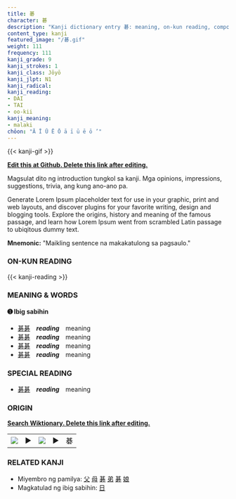 ```yaml
---
title: 碁
character: 碁
description: "Kanji dictionary entry 碁: meaning, on-kun reading, compounds, origin, related kanji"
content_type: kanji
featured_image: "/碁.gif"
weight: 111
frequency: 111
kanji_grade: 9
kanji_strokes: 1
kanji_class: Jōyō
kanji_jlpt: N1
kanji_radical: 
kanji_reading: 
- DAI
- TAI
- oo-kii
kanji_meaning:
- malaki
chōon: "Ā Ī Ū Ē Ō ā ī ū ē ō ’"
---
```

[//]: # (Don't edit the line below. Kanji animated GIF code is automatically generated.)
{{< kanji-gif >}}

[//]: # (Edit below this line.)

**[Edit this at Github. Delete this link after editing.](https://github.com/tim0g/tim/tree/main/content/kanji/碁/index.md)**

Magsulat dito ng introduction tungkol sa kanji. Mga opinions, impressions, suggestions, trivia, ang kung ano-ano pa.

Generate Lorem Ipsum placeholder text for use in your graphic, print and web layouts, and discover plugins for your favorite writing, design and blogging tools. Explore the origins, history and meaning of the famous passage, and learn how Lorem Ipsum went from scrambled Latin passage to ubiqitous dummy text.
 
**Mnemonic:** "Maikling sentence na makakatulong sa pagsaulo."

### ON-KUN READING

[//]: # (Don't edit the line below. ON-KUN READING code is automatically generated.)
{{< kanji-reading >}}

### MEANING & WORDS

#### ➊ **Ibig sabihin**
  - [碁](../碁)[碁](../碁)　***reading***　meaning
  - [碁](../碁)[碁](../碁)　***reading***　meaning
  - [碁](../碁)[碁](../碁)　***reading***　meaning
  - [碁](../碁)[碁](../碁)　***reading***　meaning

### SPECIAL READING
  - [碁](../碁)[碁](../碁)　***reading***　meaning

### ORIGIN

**[Search Wiktionary. Delete this link after editing.](https://wiktionary.org/wiki/碁)**
<table class="kanji-table"><tr><td>
<img src="60px-碁-bronze.svg.png">
</td><td>▶</td><td>
<img src="60px-碁-oracle.svg.png">
</td><td>▶</td>
<td class="kanji-origin">碁</td>
</tr></table>

### RELATED KANJI
- Miyembro ng pamilya: [父](../父) [母](../母) [碁](../碁) [弟](../弟) [碁](../碁) [娘](../娘)
- Magkatulad ng ibig sabihin: [日](../日)
